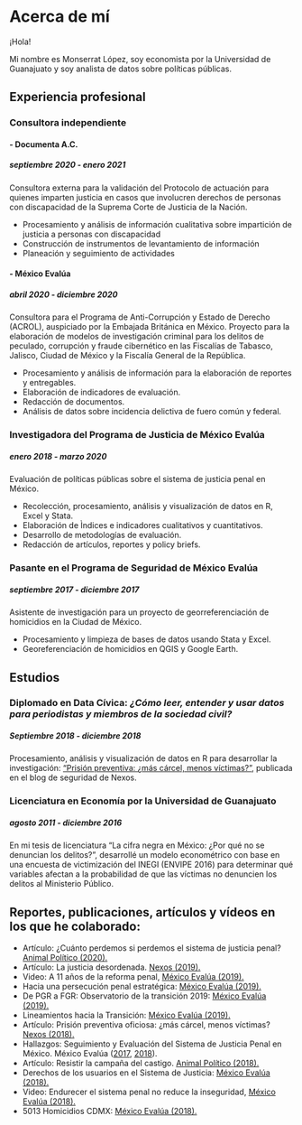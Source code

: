 # Acerca de mí

¡Hola!

Mi nombre es Monserrat López, soy economista por la Universidad de Guanajuato y soy analista de datos sobre políticas públicas. 

## Experiencia profesional

### Consultora independiente

#### - Documenta A.C.
##### septiembre 2020 - enero 2021

Consultora externa para la validación del Protocolo de actuación para quienes imparten justicia en casos que involucren derechos de personas con discapacidad de la Suprema Corte de Justicia de la Nación.

* Procesamiento y análisis de información cualitativa sobre impartición de justicia a personas con discapacidad
* Construcción de instrumentos de levantamiento de información
* Planeación y seguimiento de actividades

#### - México Evalúa 
##### abril 2020 - diciembre 2020

Consultora para el Programa de Anti-Corrupción y Estado de Derecho (ACROL), auspiciado por la Embajada Británica en México. Proyecto para la elaboración de modelos de investigación criminal para los delitos de peculado, corrupción y fraude cibernético en las Fiscalías de Tabasco, Jalisco, Ciudad de México y la Fiscalía General de la República.

* Procesamiento y análisis de información para la elaboración de reportes y entregables.
* Elaboración de indicadores de evaluación.
* Redacción de documentos.
* Análisis de datos sobre incidencia delictiva de fuero común y federal.

### Investigadora del Programa de Justicia de México Evalúa
##### enero 2018 - marzo 2020

Evaluación de políticas públicas sobre el sistema de justicia penal en México.

* Recolección, procesamiento, análisis  y visualización de datos en R, Excel y Stata.
* Elaboración de Ìndices e indicadores cualitativos y cuantitativos.
* Desarrollo de metodologías de evaluación.
* Redacción de artículos, reportes y policy briefs.

### Pasante en el Programa de Seguridad de México Evalúa
##### septiembre 2017 - diciembre 2017

Asistente de investigación para un proyecto de  georreferenciación de homicidios en la Ciudad de México.

* Procesamiento y limpieza de bases de datos usando Stata y Excel.
* Georeferenciación de homicidios en QGIS y Google Earth.

## Estudios

### Diplomado en Data Cívica: *¿Cómo leer, entender y usar datos para periodistas y miembros de la sociedad civil?*
##### Septiembre 2018 - diciembre 2018

Procesamiento, análisis y visualización de datos en R para desarrollar la investigación: [“Prisión preventiva: ¿más cárcel, menos víctimas?”](https://seguridad.nexos.com.mx/?p=1144), publicada en el blog de seguridad de Nexos.

### Licenciatura en Economía por la Universidad de Guanajuato
##### agosto 2011 - diciembre 2016

En mi tesis de licenciatura “La cifra negra en México: ¿Por qué no se denuncian los delitos?”, desarrollé un modelo econométrico con base en una encuesta de victimización del INEGI (ENVIPE 2016) para determinar qué variables afectan a la probabilidad de que las víctimas no  denuncien los delitos al Ministerio Público.

## Reportes, publicaciones, artículos y vídeos en los que he colaborado:

* Artículo: ¿Cuánto perdemos si perdemos el sistema de justicia penal? [Animal Político (2020).](https://www.animalpolitico.com/lo-que-mexico-evalua/cuanto-perdemos-si-perdemos-el-sistema-de-justicia-penal/)
* Artículo: La justicia desordenada. [Nexos (2019).](https://seguridad.nexos.com.mx/?p=1402)
* Video: A 11 años de la reforma penal, [México Evalúa (2019).](https://www.youtube.com/watch?v=TTSIWbd39nQ&t=00s)
* Hacia una persecución penal estratégica: [México Evalúa (2019).](https://www.mexicoevalua.org/hacia-una-persecucion-penal-estrategica-policy-brief-001/)
* De PGR a FGR: Observatorio de la transición 2019: [México Evalúa (2019).](https://www.mexicoevalua.org/de-pgr-a-fgr-observatorio-de-la-transicion-2019/)
* Lineamientos hacia la Transición: [México Evalúa (2019).](https://www.mexicoevalua.org/de-pgr-a-fgr-observatorio-de-la-transicion-2019/)
* Artículo: Prisión preventiva oficiosa: ¿más cárcel, menos víctimas? [Nexos (2018).](https://seguridad.nexos.com.mx/?p=1144)
* Hallazgos: Seguimiento y Evaluación del Sistema de Justicia Penal en México. México Evalúa ([2017](https://www.mexicoevalua.org/mexicoevalua/wp-content/uploads/2020/03/hallazgos2017.pdf), [2018](https://www.mexicoevalua.org/hallazgos-2018-seguimiento-evaluacion-del-sistema-justicia-penal-en-mexico/)).
* Artículo: Resistir la campaña del castigo.  [Animal Político (2018).](https://www.animalpolitico.com/lo-que-mexico-evalua/resistir-la-campana-del-castigo/)
* Derechos de los usuarios en el Sistema de Justicia: [México Evalúa (2018).](https://www.mexicoevalua.org/derechos-usuarios/)
* Video: Endurecer el sistema penal no reduce la inseguridad, [México Evalúa (2018).](https://www.youtube.com/watch?v=BNvq8X5HbJU&t=00s)
* 5013 Homicidios CDMX: [México Evalúa (2018).](https://www.mexicoevalua.org/5013-homicidios-cdmx/)
